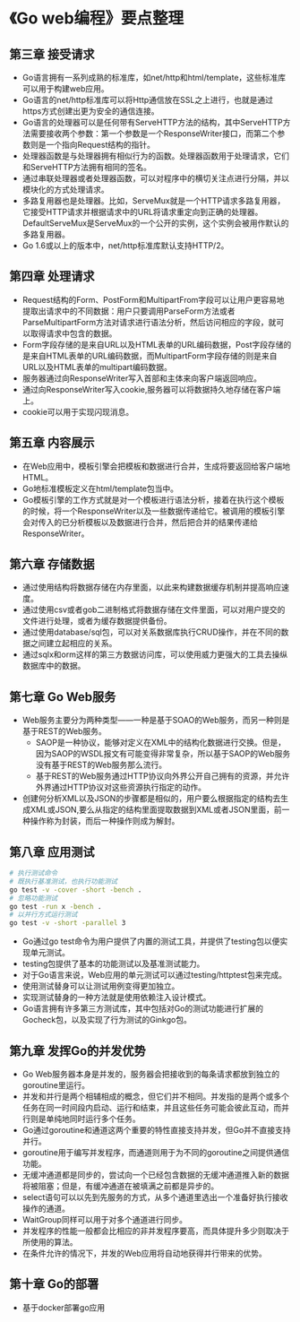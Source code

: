 # 《Go web编程》要点整理

## 第三章 接受请求

+ Go语言拥有一系列成熟的标准库，如net/http和html/template，这些标准库可以用于构建web应用。
+ Go语言的net/http标准库可以将Http通信放在SSL之上进行，也就是通过https方式创建出更为安全的通信连接。
+ Go语言的处理器可以是任何带有ServeHTTP方法的结构，其中ServeHTTP方法需要接收两个参数：第一个参数是一个ResponseWriter接口，而第二个参数则是一个指向Request结构的指针。
+ 处理器函数是与处理器拥有相似行为的函数。处理器函数用于处理请求，它们和ServeHTTP方法拥有相同的签名。
+ 通过串联处理器或者处理器函数，可以对程序中的横切关注点进行分隔，并以模块化的方式处理请求。
+ 多路复用器也是处理器。比如，ServeMux就是一个HTTP请求多路复用器，它接受HTTP请求并根据请求中的URL将请求重定向到正确的处理器。DefaultServeMux是ServeMux的一个公开的实例，这个实例会被用作默认的多路复用器。
+ Go 1.6或以上的版本中，net/http标准库默认支持HTTP/2。

## 第四章 处理请求

+ Request结构的Form、PostForm和MultipartFrom字段可以让用户更容易地提取出请求中的不同数据：用户只要调用ParseForm方法或者ParseMultipartForm方法对请求进行语法分析，然后访问相应的字段，就可以取得请求中包含的数据。
+ Form字段存储的是来自URL以及HTML表单的URL编码数据，Post字段存储的是来自HTML表单的URL编码数据，而MultipartForm字段存储的则是来自URL以及HTML表单的multipart编码数据。
+ 服务器通过向ResponseWriter写入首部和主体来向客户端返回响应。
+ 通过向ResponseWriter写入cookie,服务器可以将数据持久地存储在客户端上。
+ cookie可以用于实现闪现消息。

## 第五章 内容展示

+ 在Web应用中，模板引擎会把模板和数据进行合并，生成将要返回给客户端地HTML。
+ Go地标准模板定义在html/template包当中。
+ Go模板引擎的工作方式就是对一个模板进行语法分析，接着在执行这个模板的时候，将一个ResponseWriter以及一些数据传递给它。被调用的模板引擎会对传入的已分析模板以及数据进行合并，然后把合并的结果传递给ResponseWriter。

## 第六章 存储数据

+ 通过使用结构将数据存储在内存里面，以此来构建数据缓存机制并提高响应速度。
+ 通过使用csv或者gob二进制格式将数据存储在文件里面，可以对用户提交的文件进行处理，或者为缓存数据提供备份。
+ 通过使用database/sql包，可以对关系数据库执行CRUD操作，并在不同的数据之间建立起相应的关系。
+ 通过sqlx和orm这样的第三方数据访问库，可以使用威力更强大的工具去操纵数据库中的数据。

## 第七章 Go Web服务

+ Web服务主要分为两种类型——一种是基于SOAO的Web服务，而另一种则是基于REST的Web服务。
  + SAOP是一种协议，能够对定义在XML中的结构化数据进行交换。但是，因为SAOP的WSDL报文有可能变得非常复杂，所以基于SAOP的Web服务没有基于REST的Web服务那么流行。
  + 基于REST的Web服务通过HTTP协议向外界公开自己拥有的资源，并允许外界通过HTTP协议对这些资源执行指定的动作。
+ 创建何分析XML以及JSON的步骤都是相似的，用户要么根据指定的结构去生成XML或JSON,要么从指定的结构里面提取数据到XML或者JSON里面，前一种操作称为封装，而后一种操作则成为解封。

## 第八章 应用测试

```bash
# 执行测试命令
# 既执行基准测试，也执行功能测试
go test -v -cover -short -bench .
# 忽略功能测试
go test -run x -bench .
# 以并行方式运行测试
go test -v -short -parallel 3

```

+ Go通过go test命令为用户提供了内置的测试工具，并提供了testing包以便实现单元测试。
+ testing包提供了基本的功能测试以及基准测试能力。
+ 对于Go语言来说，Web应用的单元测试可以通过testing/httptest包来完成。
+ 使用测试替身可以让测试用例变得更加独立。
+ 实现测试替身的一种方法就是使用依赖注入设计模式。
+ Go语言拥有许多第三方测试库，其中包括对Go的测试功能进行扩展的Gocheck包，以及实现了行为测试的Ginkgo包。

## 第九章 发挥Go的并发优势

+ Go Web服务器本身是并发的，服务器会把接收到的每条请求都放到独立的goroutine里运行。
+ 并发和并行是两个相辅相成的概念，但它们并不相同。并发指的是两个或多个任务在同一时间段内启动、运行和结束，并且这些任务可能会彼此互动，而并行则是单纯地同时运行多个任务。
+ Go通过goroutine和通道这两个重要的特性直接支持并发，但Go并不直接支持并行。
+ goroutine用于编写并发程序，而通道则用于为不同的goroutine之间提供通信功能。
+ 无缓冲通道都是同步的，尝试向一个已经包含数据的无缓冲通道推入新的数据将被阻塞；但是，有缓冲通道在被填满之前都是异步的。
+ select语句可以以先到先服务的方式，从多个通道里选出一个准备好执行接收操作的通道。
+ WaitGroup同样可以用于对多个通道进行同步。
+ 并发程序的性能一般都会比相应的非并发程序要高，而具体提升多少则取决于所使用的算法。
+ 在条件允许的情况下，并发的Web应用将自动地获得并行带来的优势。

## 第十章 Go的部署

+ 基于docker部署go应用
